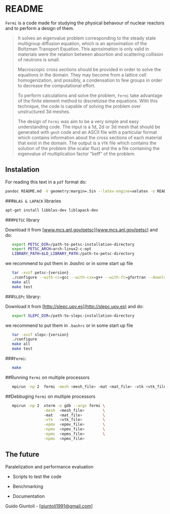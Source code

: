# README 

`Fermi` is a code made for studying the physical behavour of nuclear reactors and to perform a design of them.

>It solves an eigenvalue problem corresponding to the steady state multigroup diffusion equation, which is an aproximation of the Boltzman Transport Equation. This aproximation is only valid in materials were the relation between absortion and scattering collision of neutrons is small.
>
>Macroscopic cross sections should be provided in order to solve the equations in the domain. They may become from a lattice cell homogenization, and possibly, a condensation to few groups in order to decrease the computational effort.
>
>To perform calculations and solve the problem, `Fermi` take advantage of the finite element method to discretizise the equations. With this technique, the code is capable of solving the problem over unstructured 3d meshes.
>
>The design of `Fermi` was aim to be a very simple and easy understanding code. The input is a 1d, 2d or 3d mesh that should be generated with `gmsh` code and an ASCII file with a particular format which contains information about the cross sections of each material that exist in the domain. The output is a `VTK` file which contains the solution of the problem (the scalar flux) and the a file containing the eigenvalue of multiplication factor "keff" of the problem.

## Instalation

For reading this text in a `pdf` format do:

```bash
pandoc README.md -V geometry:margin=.5in --latex-engine=xelatex -o README.pdf
```

<!--###`OpenMPI` installation: 

Download package from [www.open-mpi.org](www.open-mpi.org) and do:

```bash
gunzip -c openmpi-1.10.3.tar.gz | tar xf -
cd openmpi-${version}
```

and with *root* privileges

```bash
./configure --prefix=/usr/local
make all install
```

to check the instalation do:

```bash
   locate mpicc mpirun 
   mpicc --version
   mpirun --version  
```-->

###`BLAS & LAPACK` libraries

```bash
apt-get install libblas-dev liblapack-dev
```  

###`PETSC` library

Download it from [www.mcs.anl.gov/petsc](www.mcs.anl.gov/petsc) and do:

```bash    
   export PETSC_DIR=/path-to-petsc-installation-directory
   export PETSC_ARCH=arch-linux2-c-opt    
   LIBRARY_PATH=$LD_LIBRARY_PATH:/path-to-petsc-directory
```  
we recommend to put them in *.bashrc* or in some start up file

```bash
   tar -xvzf petsc-{version}
   ./configure --with-cc=gcc --with-cxx=g++ --with-fc=gfortran --download-fblaslapack --download-mpich
   make all 
   make test
```

###`SLEPc` library:

Download it from [http://slepc.upv.es](http://slepc.upv.es) and do:

```bash   
   export SLEPC_DIR=/path-to-slepc-installation-directory 
```

we recommend to put them in `.bashrc` or in some start up file

```bash
   tar -xvzf slepc-{version} 
   ./configure
   make all
   make test
```
###`Fermi`:

```bash
   make
```

##Running `Fermi` on multiple processors

```bash
   mpirun -np 2  fermi -mesh <mesh_file> -mat <mat_file> -vtk <vtk_file>
```

##Debbuging `Fermi` on multiple processors

```bash
   mpirun -np 2  xterm -e gdb --args fermi \
                 -mesh  <mesh_file>        \ 
                 -mat   <mat_file>         \
                 -vtk   <vtk_file>         \
                 -epmv  <epmv_file>        \
                 -npmv  <npmv_file>        \
                 -epms  <epms_file>        \
                 -npms  <npms_file> 
```   

## The future  

Paralelization and performance evaluation 

* Scripts to test the code

* Benchmarking

* Documentation

Guido Giuntoli - [giuntoli1991@gmail.com]

